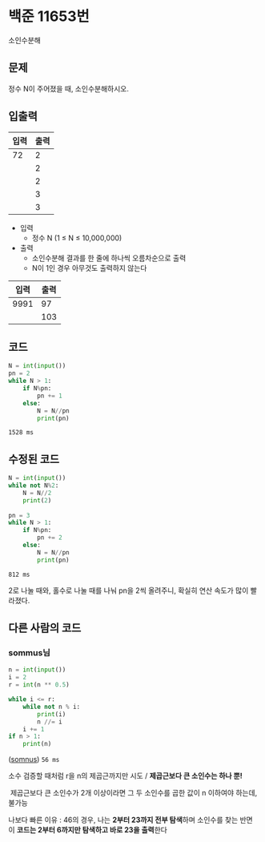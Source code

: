 # 백준 11653번

소인수분해

## 문제

정수 N이 주어졌을 때, 소인수분해하시오.



## 입출력

| 입력 | 출력 |
| ---- | ---- |
| 72   | 2    |
|      | 2    |
|      | 2    |
|      | 3    |
|      | 3    |

- 입력
  - 정수 N (1 ≤ N ≤ 10,000,000)
- 출력
  - 소인수분해 결과를 한 줄에 하나씩 오름차순으로 출력
  - N이 1인 경우 아무것도 출력하지 않는다



| 입력 | 출력 |
| ---- | ---- |
| 9991 | 97   |
|      | 103  |





## 코드

```python
N = int(input())
pn = 2
while N > 1:
    if N%pn:
        pn += 1
    else:
        N = N//pn
        print(pn)
```

`1528 ms`



## 수정된 코드

```python
N = int(input())
while not N%2:
    N = N//2
    print(2)
    
pn = 3
while N > 1:
    if N%pn:
        pn += 2
    else:
        N = N//pn
        print(pn)
```

`812 ms` 



2로 나눌 때와, 홀수로 나눌 때를 나눠 pn을 2씩 올려주니, 확실히 연산 속도가 많이 빨라졌다.



## 다른 사람의 코드

### sommus님

```python
n = int(input())
i = 2
r = int(n ** 0.5)

while i <= r:
    while not n % i:
        print(i)
        n //= i
    i += 1
if n > 1:
    print(n)

```

([somnus](https://www.acmicpc.net/user/somnus)) `56 ms`



소수 검증할 때처럼 r을 n의 제곱근까지만 시도 / **제곱근보다 큰 소인수는 하나 뿐!**

​	제곱근보다 큰 소인수가 2개 이상이라면 그 두 소인수를 곱한 값이 n 이하여야 하는데, 불가능



나보다 빠른 이유 : 46의 경우, 나는 **2부터 23까지 전부 탐색**하며 소인수를 찾는 반면 이 **코드는 2부터 6까지만 탐색하고 바로 23을 출력**한다
